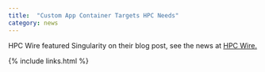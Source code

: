 ```yaml
---
title:  "Custom App Container Targets HPC Needs"
category: news
---
```


HPC Wire featured Singularity on their blog post, see the news at <a href="https://www.hpcwire.com/2016/04/15/custom-app-container-targets-hpc-needs/" target="_blank">HPC Wire.</a>

{% include links.html %}
